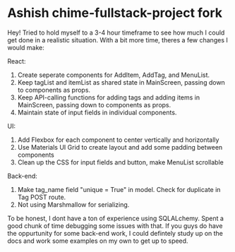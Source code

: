 # Ashish chime-fullstack-project fork

Hey! Tried to hold myself to a 3-4 hour timeframe to see how much I could get done in a realistic situation.  With a bit more time, theres a few changes I would make:

React:
  1. Create seperate components for AddItem, AddTag, and MenuList.  
  2. Keep tagList and itemList as shared state in MainScreen, passing down to components as props. 
  3. Keep API-calling functions for adding tags and adding items in MainScreen, passing down to components as props.
  4. Maintain state of input fields in individual components.    
  
 UI:
 1. Add Flexbox for each component to center vertically and horizontally
 2. Use Materials UI Grid to create layout and add some padding between components
 3. Clean up the CSS for input fields and button, make MenuList scrollable
 
 Back-end:
 1. Make tag_name field "unique = True" in model.  Check for duplicate in Tag POST route.
 2. Not using Marshmallow for serializing.
 
To be honest, I dont have a ton of experience using SQLALchemy. Spent a good chunk of time debugging some issues with that.  If you guys do have the oppurtunity for some back-end work, I could defintely study up on the docs and work some examples on my own to get up to speed.
 

